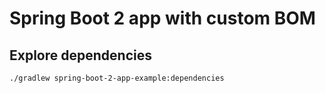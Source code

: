 # Spring Boot 2 app with custom BOM

## Explore dependencies

```shell
./gradlew spring-boot-2-app-example:dependencies 
```
